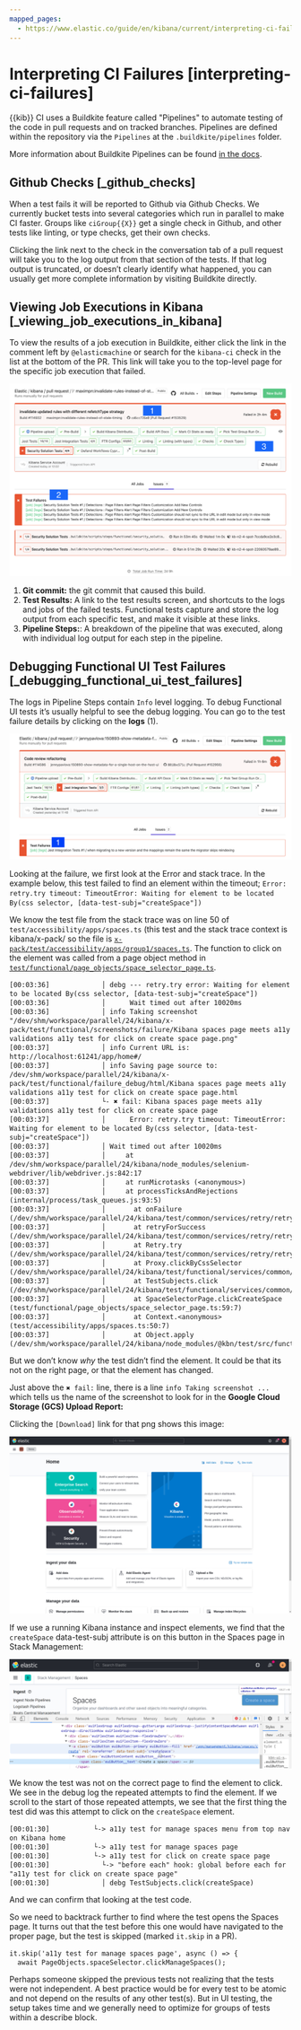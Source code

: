 ```yaml
---
mapped_pages:
  - https://www.elastic.co/guide/en/kibana/current/interpreting-ci-failures.html
---
```


# Interpreting CI Failures [interpreting-ci-failures]

{{kib}} CI uses a Buildkite feature called "Pipelines" to automate testing of the code in pull requests and on tracked branches. Pipelines are defined within the repository via the `Pipelines` at the `.buildkite/pipelines` folder.

More information about Buildkite Pipelines can be found [in the docs](https://buildkite.com/docs/pipelines).


## Github Checks [_github_checks]

When a test fails it will be reported to Github via Github Checks. We currently bucket tests into several categories which run in parallel to make CI faster. Groups like `ciGroup{{X}}` get a single check in Github, and other tests like linting, or type checks, get their own checks.

Clicking the link next to the check in the conversation tab of a pull request will take you to the log output from that section of the tests. If that log output is truncated, or doesn’t clearly identify what happened, you can usually get more complete information by visiting Buildkite directly.


## Viewing Job Executions in Kibana [_viewing_job_executions_in_kibana]

To view the results of a job execution in Buildkite, either click the link in the comment left by `@elasticmachine` or search for the `kibana-ci` check in the list at the bottom of the PR. This link will take you to the top-level page for the specific job execution that failed.

![Buildkite pipeline view showing a few test failures](images/job_view.png)

1. **Git commit:** the git commit that caused this build.
2. **Test Results:** A link to the test results screen, and shortcuts to the logs and jobs of the failed tests. Functional tests capture and store the log output from each specific test, and make it visible at these links.
3. **Pipeline Steps:**: A breakdown of the pipeline that was executed, along with individual log output for each step in the pipeline.


## Debugging Functional UI Test Failures [_debugging_functional_ui_test_failures]

The logs in Pipeline Steps contain `Info` level logging. To debug Functional UI tests it’s usually helpful to see the debug logging. You can go to the test failure details by clicking on the **logs** (1).

![Buildkite build screenshot](images/test_results.png)

Looking at the failure, we first look at the Error and stack trace. In the example below, this test failed to find an element within the timeout; `Error: retry.try timeout: TimeoutError: Waiting for element to be located By(css selector, [data-test-subj="createSpace"])`

We know the test file from the stack trace was on line 50 of `test/accessibility/apps/spaces.ts` (this test and the stack trace context is kibana/x-pack/ so the file is [`x-pack/test/accessibility/apps/group1/spaces.ts`](https://github.com/elastic/kibana/blob/master/x-pack/test/accessibility/apps/group1/spaces.ts#L50). The function to click on the element was called from a page object method in [`test/functional/page_objects/space_selector_page.ts`](https://github.com/elastic/kibana/blob/master/x-pack/test/functional/page_objects/space_selector_page.ts#L58).

```
[00:03:36]             │ debg --- retry.try error: Waiting for element to be located By(css selector, [data-test-subj="createSpace"])
[00:03:36]             │      Wait timed out after 10020ms
[00:03:36]             │ info Taking screenshot "/dev/shm/workspace/parallel/24/kibana/x-pack/test/functional/screenshots/failure/Kibana spaces page meets a11y validations a11y test for click on create space page.png"
[00:03:37]             │ info Current URL is: http://localhost:61241/app/home#/
[00:03:37]             │ info Saving page source to: /dev/shm/workspace/parallel/24/kibana/x-pack/test/functional/failure_debug/html/Kibana spaces page meets a11y validations a11y test for click on create space page.html
[00:03:37]             └- ✖ fail: Kibana spaces page meets a11y validations a11y test for click on create space page
[00:03:37]             │      Error: retry.try timeout: TimeoutError: Waiting for element to be located By(css selector, [data-test-subj="createSpace"])
[00:03:37]             │ Wait timed out after 10020ms
[00:03:37]             │     at /dev/shm/workspace/parallel/24/kibana/node_modules/selenium-webdriver/lib/webdriver.js:842:17
[00:03:37]             │     at runMicrotasks (<anonymous>)
[00:03:37]             │     at processTicksAndRejections (internal/process/task_queues.js:93:5)
[00:03:37]             │       at onFailure (/dev/shm/workspace/parallel/24/kibana/test/common/services/retry/retry_for_success.ts:17:9)
[00:03:37]             │       at retryForSuccess (/dev/shm/workspace/parallel/24/kibana/test/common/services/retry/retry_for_success.ts:57:13)
[00:03:37]             │       at Retry.try (/dev/shm/workspace/parallel/24/kibana/test/common/services/retry/retry.ts:32:14)
[00:03:37]             │       at Proxy.clickByCssSelector (/dev/shm/workspace/parallel/24/kibana/test/functional/services/common/find.ts:420:7)
[00:03:37]             │       at TestSubjects.click (/dev/shm/workspace/parallel/24/kibana/test/functional/services/common/test_subjects.ts:109:7)
[00:03:37]             │       at SpaceSelectorPage.clickCreateSpace (test/functional/page_objects/space_selector_page.ts:59:7)
[00:03:37]             │       at Context.<anonymous> (test/accessibility/apps/spaces.ts:50:7)
[00:03:37]             │       at Object.apply (/dev/shm/workspace/parallel/24/kibana/node_modules/@kbn/test/src/functional_test_runner/lib/mocha/wrap_function.js:73:16)
```
But we don’t know *why* the test didn’t find the element.  It could be that its not on the right page, or that the element has changed.

Just above the `✖ fail:` line, there is a line `info Taking screenshot ...` which tells us the name of the screenshot to look for in the **Google Cloud Storage (GCS) Upload Report:**

Clicking the `[Download]` link for that png shows this image:

![Kibana spaces page meets a11y validations a11y test for click on create space page.png](images/a11y_screenshot.png)

If we use a running Kibana instance and inspect elements, we find that the `createSpace` data-test-subj attribute is on this button in the Spaces page in Stack Management:

![Kibana screenshot of Spaces page with developer tools open](images/inspect_element.png)

We know the test was not on the correct page to find the element to click. We see in the debug log the repeated attempts to find the element. If we scroll to the start of those repeated attempts, we see that the first thing the test did was this attempt to click on the `createSpace` element.

```
[00:01:30]           └-> a11y test for manage spaces menu from top nav on Kibana home
[00:01:30]           └-> a11y test for manage spaces page
[00:01:30]           └-> a11y test for click on create space page
[00:01:30]             └-> "before each" hook: global before each for "a11y test for click on create space page"
[00:01:30]             │ debg TestSubjects.click(createSpace)
```
And we can confirm that looking at the test code.

So we need to backtrack further to find where the test opens the Spaces page. It turns out that the test before this one would have navigated to the proper page, but the test is skipped (marked `it.skip` in a PR).

```
it.skip('a11y test for manage spaces page', async () => {
  await PageObjects.spaceSelector.clickManageSpaces();
```
Perhaps someone skipped the previous tests not realizing that the tests were not independent. A best practice would be for every test to be atomic and not depend on the results of any other test(s). But in UI testing, the setup takes time and we generally need to optimize for groups of tests within a describe block.


